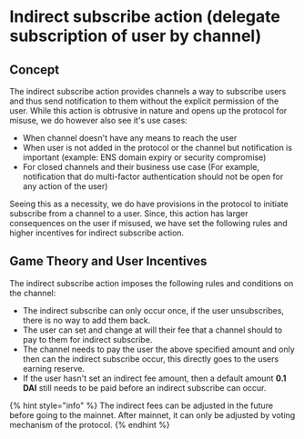 # Indirect subscribe action \(delegate subscription of user by channel\)

## Concept

The indirect subscribe action provides channels a way to subscribe users and thus send notification to them without the explicit permission of the user. While this action is obtrusive in nature and opens up the protocol for misuse, we do however also see it's use cases:

* When channel doesn't have any means to reach the user
* When user is not added in the protocol or the channel but notification is important \(example: ENS domain expiry or security compromise\)
* For closed channels and their business use case \(For example, notification that do multi-factor authentication should not be open for any action of the user\)

Seeing this as a necessity, we do have provisions in the protocol to initiate subscribe from a channel to a user. Since, this action has larger consequences on the user if misused, we have set the following rules and higher incentives for indirect subscribe action.

## Game Theory and User Incentives

The indirect subscribe action imposes the following rules and conditions on the channel:

* The indirect subscribe can only occur once, if the user unsubscribes, there is no way to add them back.
* The user can set and change at will their fee that a channel should to pay to them for indirect subscribe.
* The channel needs to pay the user the above specified amount and only then can the indirect subscribe occur, this directly goes to the users earning reserve. 
* If the user hasn't set an indirect fee amount, then a default amount **0.1 DAI** still needs to be paid before an indirect subscribe can occur.

{% hint style="info" %}
The indirect fees can be adjusted in the future before going to the mainnet. After mainnet, it can only be adjusted by voting mechanism of the protocol.
{% endhint %}

